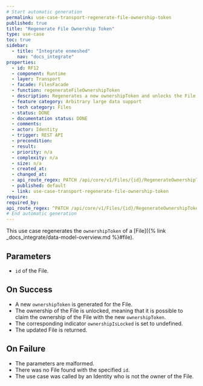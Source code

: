 ```yaml
---
# Start automatic generation
permalink: use-case-transport-regenerate-file-ownership-token
published: true
title: "Regenerate File Ownership Token"
type: use-case
toc: true
sidebar:
  - title: "Integrate enmeshed"
    nav: "docs_integrate"
properties:
  - id: RF12
  - component: Runtime
  - layer: Transport
  - facade: FilesFacade
  - function: regenerateFileOwnershipToken
  - description: Regenerates a new ownershipToken and unlocks the File.
  - feature category: Arbitrary large data support
  - tech category: Files
  - status: DONE
  - documentation status: DONE
  - comments:
  - actor: Identity
  - trigger: REST API
  - precondition:
  - result:
  - priority: n/a
  - complexity: n/a
  - size: n/a
  - created_at:
  - changed_at:
  - api_route_regex: PATCH /api/core/v1/Files/{id}/RegenerateOwnershipToken
  - published: default
  - link: use-case-transport-regenerate-file-ownership-token
require:
required_by:
api_route_regex: ^PATCH /api/core/v1/Files/{id}/RegenerateOwnershipToken$
# End automatic generation
---
```


This use case regenerates the `ownershipToken` of a [File]({% link _docs_integrate/data-model-overview.md %}#file).

## Parameters

- `id` of the File.

## On Success

- A new `ownershipToken` is generated for the File.
- The ownership of the File is unlocked, meaning that it is possible to claim the ownership of the File with the new `ownershipToken`.
- The corresponding indicator `ownershipIsLocked` is set to undefined.
- The updated File is returned.

## On Failure

- The parameters are malformed.
- There was no File found with the specified `id`.
- The use case was called by an Identity who is not the owner of the File.
